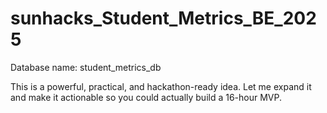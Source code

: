 # sunhacks_Student_Metrics_BE_2025

Database name: student_metrics_db

This is a powerful, practical, and hackathon-ready idea. Let me expand it and make it actionable so you could actually build a 16-hour MVP.
